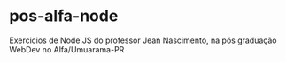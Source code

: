 # pos-alfa-node
Exercicios de Node.JS do professor Jean Nascimento, na pós graduação WebDev no Alfa/Umuarama-PR
